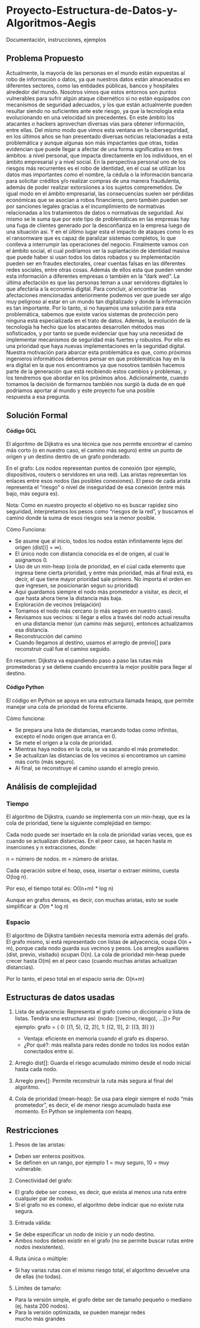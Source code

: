 # Proyecto-Estructura-de-Datos-y-Algoritmos-Aegis
Documentación, instrucciones, ejemplos

## Problema Propuesto
Actualmente, la mayoría de las personas en el mundo están expuestas al robo de información o datos, ya que nuestros datos están almacenados en diferentes sectores, como las entidades públicas, bancos y hospitales alrededor del mundo. Nosotros vimos que estos entornos son puntos vulnerables para sufrir algún ataque cibernético si no están equipados con mecanismos de seguridad adecuados, y los que están actualmente pueden resultar siendo no suficientes ante este riesgo, ya que la tecnología esta evolucionando en una velocidad sin precedentes. En este ámbito los atacantes o hackers aprovechan diversas vías para obtener información, entre ellas.
Del mismo modo que vimos esta ventana en la ciberseguridad, en los últimos años se han presentado diversas noticias relacionadas a esta problemática y aunque algunas son más impactantes que otras, todas evidencian que puede llegar a afectar de una forma significativa en tres ámbitos: a nivel personal, que impacta directamente en los individuos, en el ámbito empresarial y a nivel social.
En la perspectiva personal uno de los riesgos más recurrentes es el robo de identidad, en el cual se utilizan los datos mas importantes como el nombre, la cédula o la información bancaria para solicitar créditos y/o realizar compras de una manera fraudulenta, además de poder realizar extorsiiones a los sujetos compremetidos.
De igual modo en el ámbito empresarial, las consecuencias suelen ser pérdidas económicas que se asocian a robos financieros, pero también pueden ser por sanciones legales gracias a el incumplimiento de normativas relacionadas a los tratamientos de datos o normativas de seguridad. Asi mismo se le suma que por este tipo de problemáticas en las empresas hay una fuga de clientes generado por la desconfianza en la empresa luego de una situación asi. Y en el último lugar esta el impacto de ataques como lo es el ransomware que es capaz de paralizar sistemas completos, lo que conlleva a interrumpir las operaciones del negocio.
Finalmente vamos con el ámbito social, el cual podríamos ver la suplantación de identidad masiva que puede haber si usan todos los datos robados y su implementación pueden ser en fraudes electorales, crear cuentas falsas en las diferentes redes sociales, entre otras cosas. Además de ellos esta que pueden vender esta información a diferentes empresas o también en la “dark wed”. La última afectación es que las personas teman a usar servidores digitales lo que afectaría a la economía digital.
Para concluir, al encontrar las afectaciones mencionadas anteriormente podemos ver que puede ser algo muy peligroso al estar en un mundo tan digitalizado y donde la información es tan importante. Por lo tanto, si no hayamos una solución para esta problemática, sabemos que existe varios sistemas de protección pero ninguna está especializada en el trato de datos. Además, la evolución de la tecnología ha hecho que los atacantes desarrollen métodos mas sofisticados, y por tanto se puede evidenciar que hay una necesidad de implementar mecanismos de seguridad más fuertes y robustos. Por ello es una prioridad que haya nuevas implementaciones en la seguridad digital.
Nuestra motivación para abarcar esta problemática es que, como próximos ingenieros informáticos debemos pensar en que problemáticas hay en la era digital en la que nos encontramos ya que nosotros también hacemos parte de la generación que está recibiendo estos cambios y problemas, y los tendremos que abordar en los próximos años. Adicionalmente, cuando tomamos la decisión de formarnos también nos surgió la duda de en qué podríamos aportar al mundo y este proyecto fue una posible respuesta a esa pregunta.





## Solución Formal
#### Código GCL
El algoritmo de Dijkstra es una técnica que nos permite encontrar el camino más corto (o en nuestro caso, el camino más seguro) entre un punto de origen y un destino dentro de un grafo ponderado.

En el grafo:
Los nodos representan puntos de conexión (por ejemplo, dispositivos, routers o servidores en una red).
Las aristas representan los enlaces entre esos nodos (las posibles conexiones).
El peso de cada arista representa el “riesgo” o nivel de inseguridad de esa conexión (entre más bajo, más segura es).

Nota: Como en nuestro proyecto el objetivo no es buscar rapidez sino seguridad, interpretamos los pesos como “riesgos de la red”, y buscamos el camino donde la suma de esos riesgos sea la menor posible.

Cómo Funciona:
   - Se asume que al inicio, todos los nodos están infinitamente lejos del origen (dist[i] = ∞).
   - El único nodo con distancia conocida es el de origen, al cual le asignamos 0.
   - Uso de un min-heap (cola de prioridad, en el cúal cada elemento que ingresa tiene cierta prioridad, y entre más prioridad, más al final está, es decir, el que tiene mayor prioridad sale primero. No importa el orden en que ingresen, se posicionarán segun su prioridad)
   - Aquí guardamos siempre el nodo más prometedor a visitar, es decir, el que hasta ahora tiene la distancia más baja.
   - Exploración de vecinos (relajación)
   - Tomamos el nodo más cercano (o más seguro en nuestro caso).
   - Revisamos sus vecinos: si llegar a ellos a través del nodo actual resulta en una distancia menor (un camino más seguro), entonces actualizamos esa distancia.
   - Reconstrucción del camino
   - Cuando llegamos al destino, usamos el arreglo de previo[] para reconstruir cuál fue el camino seguido.

En resumen: Dijkstra va expandiendo paso a paso las rutas más prometedoras y se detiene cuando encuentra la mejor posible para llegar al destino.

#### Código Python
El código en Python se apoya en una estructura llamada heapq, que permite manejar una cola de prioridad de forma eficiente.

Cómo funciona:
   - Se prepara una lista de distancias, marcando todas como infinitas, excepto el nodo origen que arranca en 0.
   - Se mete el origen a la cola de prioridad.
   - Mientras haya nodos en la cola, se va sacando el más prometedor.
   - Se actualizan las distancias de los vecinos si encontramos un camino más corto (más seguro).
   - Al final, se reconstruye el camino usando el arreglo previo.


## Análisis de complejidad
### Tiempo
El algoritmo de Dijkstra, cuando se implementa con un min-heap, que es la cola de prioridad, tiene la siguiente complejidad en tiempo:

Cada nodo puede ser insertado en la cola de prioridad varias veces, que es cuando se actualizan distancias.
En el peor caso, se hacen hasta m inserciones y n extracciones, donde:

n = número de nodos.
m = número de aristas.

Cada operación sobre el heap, osea, insertar o extraer mínimo, cuesta O(log n).

Por eso, el tiempo total es:
O((n+m) * log n)

Aunque en grafos densos, es decir, con muchas aristas, esto se suele simplificar a:
𝑂(𝑚 * log 𝑛)

### Espacio
El algoritmo de Dijkstra también necesita memoria extra además del grafo.
El grafo mismo, si está representado con listas de adyacencia, ocupa O(n + m), porque cada nodo guarda sus vecinos y pesos.
Los arreglos auxiliares (dist, previo, visitado) ocupan O(n).
La cola de prioridad min-heap puede crecer hasta O(m) en el peor caso (cuando muchas aristas actualizan distancias).

Por lo tanto, el peso total en el espacio seria de:
O(n+m)

## Estructuras de datos usadas
1. Lista de adyacencia: Representa el grafo como un diccionario o lista de listas. Tendría una estructura así:
   {nodo: [(vecino, riesgo), ...]}>
   Por ejemplo:
   grafo = {
     0: [(1, 5), (2, 2)], 
     1: [(2, 1)], 
     2: [(3, 3)] }}
   
   - Ventaja: eficiente en memoria cuando el grafo es disperso.
   - ¿Por qué?: más realista para redes donde no todos los nodos están conectados entre sí.
   
3. Arreglo dist[]: Guarda el riesgo acumulado mínimo desde el nodo inicial hasta cada nodo.
4. Arreglo prev[]: Permite reconstruir la ruta más segura al final del algoritmo.
5. Cola de prioridad (mean-heap): Se usa para elegir siempre el nodo “más prometedor”, es decir, el de menor riesgo acumulado hasta ese momento.
En Python se implementa con heapq.


## Restricciones
1.	Pesos de las aristas:
   - Deben ser enteros positivos.
   - Se definen en un rango, por ejemplo 1 = muy seguro, 10 = muy vulnerable.
2.	Conectividad del grafo:
   - El grafo debe ser conexo, es decir, que exista al menos una ruta entre cualquier par de nodos.
   - Si el grafo no es conexo, el algoritmo debe indicar que no existe ruta segura.
3.	Entrada válida:
   - Se debe especificar un nodo de inicio y un nodo destino.
   - Ambos nodos deben existir en el grafo (no se permite buscar rutas entre nodos inexistentes).
4.	Ruta única o múltiple:
   - Si hay varias rutas con el mismo riesgo total, el algoritmo devuelve una de ellas (no todas).
5.	Límites de tamaño:
   - Para la versión simple, el grafo debe ser de tamaño pequeño o mediano (ej. hasta 200 nodos).
   - Para la versión optimizada, se pueden manejar redes mucho más grandes
